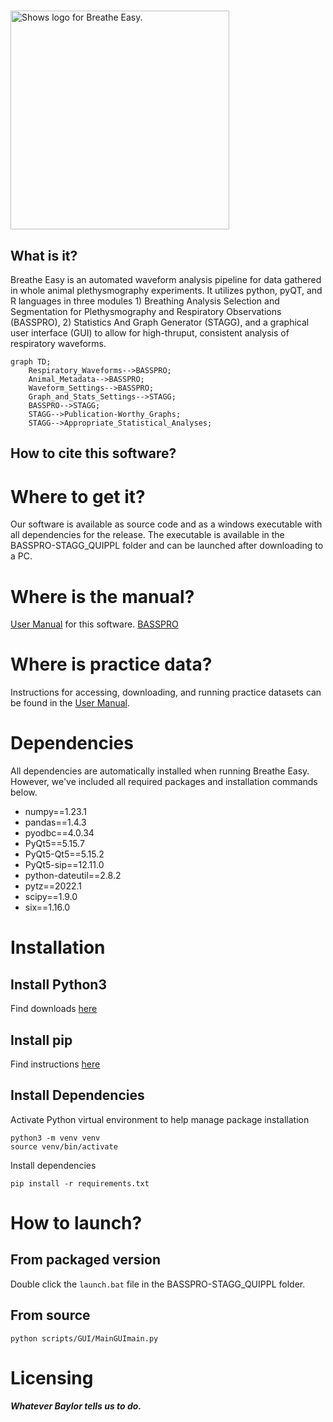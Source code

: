 # 
<picture>
  <source media="(prefers-color-scheme: dark)" srcset="https://github.com/MolecularNeurobiology/BASSPRO-STAGG/blob/main/Logo_2.png"raw=true width="350">
  <source media="(prefers-color-scheme: light)" srcset="https://github.com/MolecularNeurobiology/BASSPRO-STAGG/blob/main/Logo.png"raw=true width="350">
  <img alt="Shows logo for Breathe Easy." src="https://github.com/MolecularNeurobiology/BASSPRO-STAGG/blob/main/Logo.png"raw=true width="350">
</picture>

## What is it?
Breathe Easy is an automated waveform analysis pipeline for data gathered in whole animal plethysmography experiments. It utilizes python, pyQT, and R languages in three modules 1) Breathing Analysis Selection and Segmentation for Plethysmography and Respiratory Observations (BASSPRO), 2) Statistics And Graph Generator (STAGG), and a graphical user interface (GUI) to allow for high-thruput, consistent analysis of respiratory waveforms.

```mermaid
graph TD;
    Respiratory_Waveforms-->BASSPRO;
    Animal_Metadata-->BASSPRO;
    Waveform_Settings-->BASSPRO;
    Graph_and_Stats_Settings-->STAGG;
    BASSPRO-->STAGG;
    STAGG-->Publication-Worthy_Graphs;
    STAGG-->Appropriate_Statistical_Analyses;
```

## How to cite this software?

# Where to get it?
Our software is available as source code and as a windows executable with all dependencies for the release. The executable is available in the BASSPRO-STAGG_QUIPPL folder and can be launched after downloading to a PC. 

# Where is the manual?
[User Manual](/BPSt_Guide_V6.pdf) for this software.
[BASSPRO](/docs/index.html)

# Where is practice data?
Instructions for accessing, downloading, and running practice datasets can be found in the [User Manual](/BPSt_Guide_V6.pdf).

# Dependencies
All dependencies are automatically installed when running Breathe Easy. However, we've included all required packages and installation commands below.
- numpy==1.23.1 
- pandas==1.4.3
- pyodbc==4.0.34
- PyQt5==5.15.7
- PyQt5-Qt5==5.15.2
- PyQt5-sip==12.11.0
- python-dateutil==2.8.2
- pytz==2022.1
- scipy==1.9.0
- six==1.16.0

# Installation
## Install Python3
Find downloads [here](https://www.python.org/downloads/)

## Install pip
Find instructions [here](https://pip.pypa.io/en/stable/installation/)

## Install Dependencies
Activate Python virtual environment to help manage package installation
```
python3 -m venv venv
source venv/bin/activate
```
Install dependencies
```
pip install -r requirements.txt
```

# How to launch?
## From packaged version
Double click the `launch.bat` file in the BASSPRO-STAGG_QUIPPL folder.

## From source
```
python scripts/GUI/MainGUImain.py
```

# Licensing
***Whatever Baylor tells us to do.***
